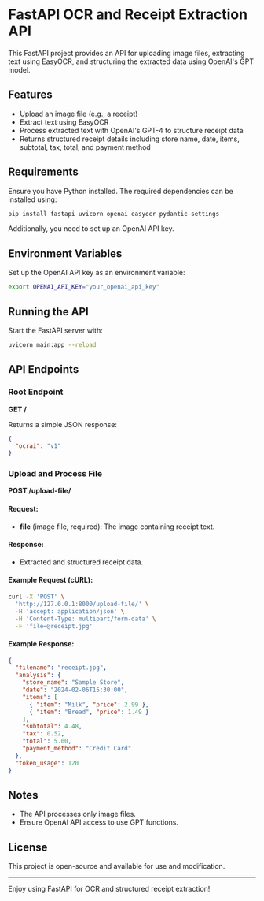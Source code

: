 # FastAPI OCR and Receipt Extraction API

This FastAPI project provides an API for uploading image files, extracting text using EasyOCR, and structuring the extracted data using OpenAI's GPT model.

## Features
- Upload an image file (e.g., a receipt)
- Extract text using EasyOCR
- Process extracted text with OpenAI's GPT-4 to structure receipt data
- Returns structured receipt details including store name, date, items, subtotal, tax, total, and payment method

## Requirements

Ensure you have Python installed. The required dependencies can be installed using:

```sh
pip install fastapi uvicorn openai easyocr pydantic-settings
```

Additionally, you need to set up an OpenAI API key.

## Environment Variables

Set up the OpenAI API key as an environment variable:

```sh
export OPENAI_API_KEY="your_openai_api_key"
```

## Running the API

Start the FastAPI server with:

```sh
uvicorn main:app --reload
```

## API Endpoints

### Root Endpoint
**GET /**

Returns a simple JSON response:

```json
{
  "ocrai": "v1"
}
```

### Upload and Process File
**POST /upload-file/**

#### Request:
- **file** (image file, required): The image containing receipt text.

#### Response:
- Extracted and structured receipt data.

#### Example Request (cURL):
```sh
curl -X 'POST' \
  'http://127.0.0.1:8000/upload-file/' \
  -H 'accept: application/json' \
  -H 'Content-Type: multipart/form-data' \
  -F 'file=@receipt.jpg'
```

#### Example Response:
```json
{
  "filename": "receipt.jpg",
  "analysis": {
    "store_name": "Sample Store",
    "date": "2024-02-06T15:30:00",
    "items": [
      { "item": "Milk", "price": 2.99 },
      { "item": "Bread", "price": 1.49 }
    ],
    "subtotal": 4.48,
    "tax": 0.52,
    "total": 5.00,
    "payment_method": "Credit Card"
  },
  "token_usage": 120
}
```

## Notes
- The API processes only image files.
- Ensure OpenAI API access to use GPT functions.

## License
This project is open-source and available for use and modification.

---

Enjoy using FastAPI for OCR and structured receipt extraction!
